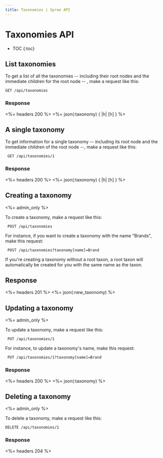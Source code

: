 ```yaml
---
title: Taxonomies | Spree API
---
```


# Taxonomies API

* TOC
{:toc}

## List taxonomies 

To get a list of all the taxonomies -- including their root nodes and the
immediate children for the root node -- , make a request like this:

    GET /api/taxonomies

### Response

<%= headers 200 %>
<%= json(:taxonomy) { |h| [h] } %>

## A single taxonomy

To get information for a single taxonomy -- including its root node and the immediate children of the root node --, make a request like this:

     GET /api/taxonomies/1

### Response

<%= headers 200 %>
<%= json(:taxonomy) { |h| [h] } %>

## Creating a taxonomy

<%= admin_only %>

To create a taxonomy, make a request like this:

     POST /api/taxonomies

For instance, if you want to create a taxonomy with the name "Brands", make
this request:

     POST /api/taxonomies?taxonomy[name]=Brand

If you're creating a taxonomy without a root taxon, a root taxon will automatically be
created for you with the same name as the taxon.

## Response

<%= headers 201 %>
<%= json(:new_taxonomy) %>

## Updating a taxonomy

<%= admin_only %>

To update a taxonomy, make a request like this:

     PUT /api/taxonomies/1

For instance, to update a taxonomy's name, make this request:

     PUT /api/taxonomies/1?taxonomy[name]=Brand

### Response

<%= headers 200 %>
<%= json(:taxonomy) %>

## Deleting a taxonomy

<%= admin_only %>

To delete a taxonomy, make a request like this:

    DELETE /api/taxonomies/1

### Response

<%= headers 204 %>

